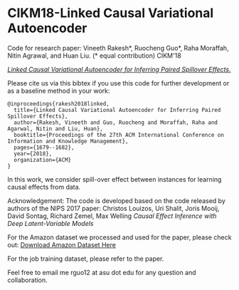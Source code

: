 # CIKM18-Linked Causal Variational Autoencoder
Code for research paper:
Vineeth Rakesh\*, Ruocheng Guo\*, Raha Moraffah, Nitin Agrawal, and Huan Liu. (\* equal contribution) CIKM'18

[*Linked Causal Variational Autoencoder for Inferring Paired Spillover Effects*.](http://www.public.asu.edu/~rguo12/CIKM18.pdf)

Please cite us via this bibtex if you use this code for further development or as a baseline method in your work:
```
@inproceedings{rakesh2018linked,
  title={Linked Causal Variational Autoencoder for Inferring Paired Spillover Effects},
  author={Rakesh, Vineeth and Guo, Ruocheng and Moraffah, Raha and Agarwal, Nitin and Liu, Huan},
  booktitle={Proceedings of the 27th ACM International Conference on Information and Knowledge Management},
  pages={1679--1682},
  year={2018},
  organization={ACM}
}
```

In this work, we consider spill-over effect between instances for learning causal effects from data.

Acknowledgement:
The code is developed based on the code released by authors of the NIPS 2017 paper:
Christos Louizos, Uri Shalit, Joris Mooij, David Sontag, Richard Zemel, Max Welling
*Causal Effect Inference with Deep Latent-Variable Models*

For the Amazon dataset we processed and used for the paper, please check out:
[Download Amazon Dataset Here](https://drive.google.com/drive/folders/1Ff_GdfjhrDFbZiRW0z81lGJW-cUrYmo1?usp=sharing)

For the job training dataset, please refer to the paper.

Feel free to email me rguo12 at asu dot edu for any question and collaboration.
